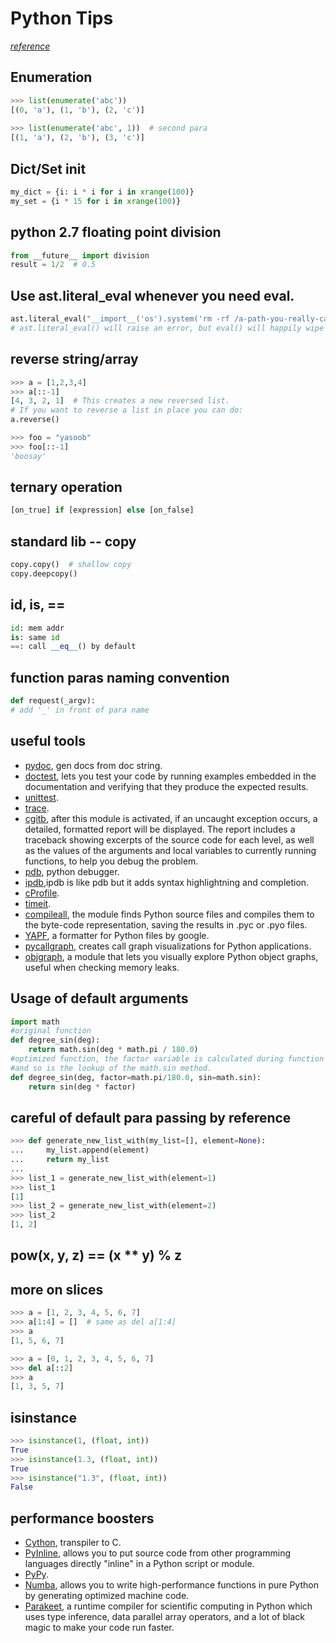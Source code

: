 # Python Tips

_[reference](http://litaotao.github.io/python-materials?utm_source=xitu)_

## Enumeration
```python
>>> list(enumerate('abc')) 
[(0, 'a'), (1, 'b'), (2, 'c')] 
 
>>> list(enumerate('abc', 1))  # second para
[(1, 'a'), (2, 'b'), (3, 'c')]
```

## Dict/Set init
```python
my_dict = {i: i * i for i in xrange(100)} 
my_set = {i * 15 for i in xrange(100)}
```

## python 2.7 floating point division
```python
from __future__ import division 
result = 1/2  # 0.5
```

## Use ast.literal_eval whenever you need eval.
```python
ast.literal_eval("__import__('os').system('rm -rf /a-path-you-really-care-about')")
# ast.literal_eval() will raise an error, but eval() will happily wipe your drive.
```

## reverse string/array
```python
>>> a = [1,2,3,4]
>>> a[::-1]
[4, 3, 2, 1]  # This creates a new reversed list. 
# If you want to reverse a list in place you can do:
a.reverse()

>>> foo = "yasoob"
>>> foo[::-1]
'boosay'
```

## ternary operation
```python
[on_true] if [expression] else [on_false]
```

## standard lib -- copy
```python
copy.copy()  # shallow copy
copy.deepcopy()
```

## id, is, ==
```python
id: mem addr
is: same id
==: call __eq__() by default
```

## function paras naming convention
```python
def request(_argv):
# add '_' in front of para name
```

## useful tools
- [pydoc](https://docs.python.org/2/library/pydoc.html), gen docs from doc string.
- [doctest](https://pymotw.com/2/doctest/), lets you test your code by running examples embedded in the documentation and verifying that they produce the expected results.
- [unittest](https://docs.python.org/2/library/unittest.html).
- [trace](https://pymotw.com/2/trace/index.html#module-trace).
- [cgitb](https://docs.python.org/2/library/cgitb.html), after this module is activated, if an uncaught exception occurs, a detailed, formatted report will be displayed. The report includes a traceback showing excerpts of the source code for each level, as well as the values of the arguments and local variables to currently running functions, to help you debug the problem.
- [pdb](https://docs.python.org/2/library/pdb.html), python debugger.
- [ipdb](https://www.safaribooksonline.com/blog/2014/11/18/intro-python-debugger/),ipdb is like pdb but it adds syntax highlightning and completion.
- [cProfile](https://docs.python.org/2/library/profile.html).
- [timeit](https://pymotw.com/2/timeit/).
- [compileall](https://pymotw.com/2/compileall/), the module finds Python source files and compiles them to the byte-code representation, saving the results in .pyc or .pyo files.
- [YAPF](https://github.com/google/yapf), a formatter for Python files by google.
- [pycallgraph](https://github.com/gak/pycallgraph/#python-call-graph), creates call graph visualizations for Python applications.
- [objgraph](https://mg.pov.lt/objgraph/), a module that lets you visually explore Python object graphs, useful when checking memory leaks.

## Usage of default arguments
```python
import math 
#original function
def degree_sin(deg):
    return math.sin(deg * math.pi / 180.0)
#optimized function, the factor variable is calculated during function creation time, 
#and so is the lookup of the math.sin method.
def degree_sin(deg, factor=math.pi/180.0, sin=math.sin):
    return sin(deg * factor)
```

## careful of default para passing by reference
```python
>>> def generate_new_list_with(my_list=[], element=None):
...     my_list.append(element)
...     return my_list
...
>>> list_1 = generate_new_list_with(element=1)
>>> list_1
[1]
>>> list_2 = generate_new_list_with(element=2)
>>> list_2
[1, 2]
```

## pow(x, y, z) == (x ** y) % z

## more on slices
```python
>>> a = [1, 2, 3, 4, 5, 6, 7]
>>> a[1:4] = []  # same as del a[1:4]
>>> a
[1, 5, 6, 7] 

>>> a = [0, 1, 2, 3, 4, 5, 6, 7]
>>> del a[::2]
>>> a
[1, 3, 5, 7]
```

## isinstance
```python
>>> isinstance(1, (float, int))
True
>>> isinstance(1.3, (float, int))
True
>>> isinstance("1.3", (float, int))
False
```

## performance boosters
- [Cython](http://cython.org/), transpiler to C.
- [PyInline](http://pyinline.sourceforge.net/), allows you to put source code from other programming languages directly "inline" in a Python script or module.
- [PyPy](http://pypy.org/).
- [Numba](http://numba.pydata.org), allows you to write high-performance functions in pure Python by generating optimized machine code.
- [Parakeet](http://www.parakeetpython.com), a runtime compiler for scientific computing in Python which uses type inference, data parallel array operators, and a lot of black magic to make your code run faster.

